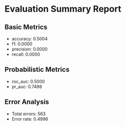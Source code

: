 # Evaluation Summary Report

## Basic Metrics

- accuracy: 0.5004
- f1: 0.0000
- precision: 0.0000
- recall: 0.0000

## Probabilistic Metrics

- roc_auc: 0.5000
- pr_auc: 0.7498

## Error Analysis

- Total errors: 563
- Error rate: 0.4996

